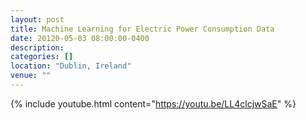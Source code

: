 ```yaml
---
layout: post
title: Machine Learning for Electric Power Consumption Data
date: 20120-05-03 08:00:00-0400
description: 
categories: []
location: "Dublin, Ireland"
venue: ""
---
```


{% include youtube.html content="https://youtu.be/LL4clcjwSaE" %}


